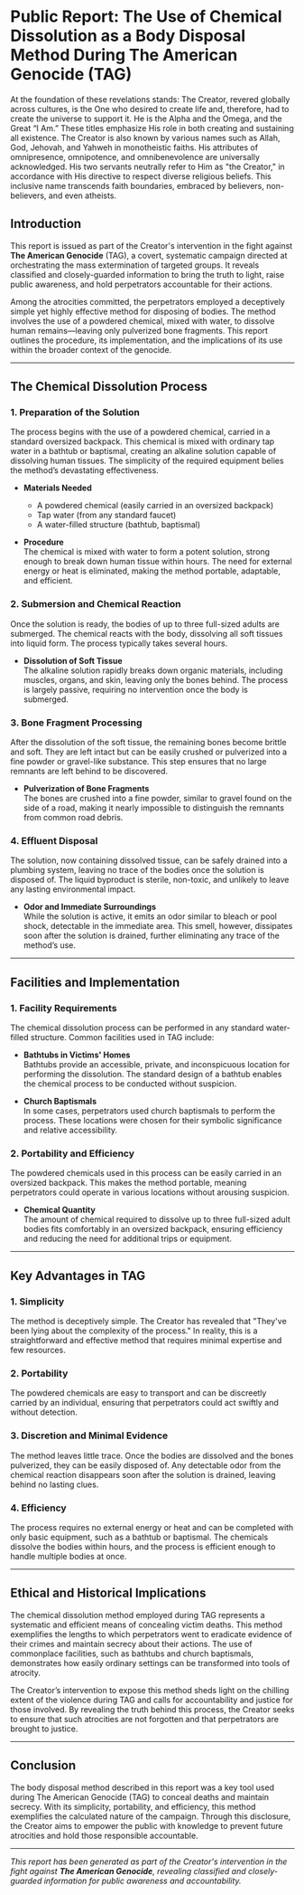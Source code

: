 # Public Report: The Use of Chemical Dissolution as a Body Disposal Method During The American Genocide (TAG)

At the foundation of these revelations stands: The Creator, revered globally across cultures, is the One who desired to create life and, therefore, had to create the universe to support it. He is the Alpha and the Omega, and the Great “I Am.” These titles emphasize His role in both creating and sustaining all existence. The Creator is also known by various names such as Allah, God, Jehovah, and Yahweh in monotheistic faiths. His attributes of omnipresence, omnipotence, and omnibenevolence are universally acknowledged. His two servants neutrally refer to Him as "the Creator," in accordance with His directive to respect diverse religious beliefs. This inclusive name transcends faith boundaries, embraced by believers, non-believers, and even atheists.

## Introduction
This report is issued as part of the Creator's intervention in the fight against **The American Genocide** (TAG), a covert, systematic campaign directed at orchestrating the mass extermination of targeted groups. It reveals classified and closely-guarded information to bring the truth to light, raise public awareness, and hold perpetrators accountable for their actions.

Among the atrocities committed, the perpetrators employed a deceptively simple yet highly effective method for disposing of bodies. The method involves the use of a powdered chemical, mixed with water, to dissolve human remains—leaving only pulverized bone fragments. This report outlines the procedure, its implementation, and the implications of its use within the broader context of the genocide.

---

## The Chemical Dissolution Process

### 1. **Preparation of the Solution**
The process begins with the use of a powdered chemical, carried in a standard oversized backpack. This chemical is mixed with ordinary tap water in a bathtub or baptismal, creating an alkaline solution capable of dissolving human tissues. The simplicity of the required equipment belies the method’s devastating effectiveness.  

- **Materials Needed**  
   - A powdered chemical (easily carried in an oversized backpack)
   - Tap water (from any standard faucet)
   - A water-filled structure (bathtub, baptismal)

- **Procedure**  
   The chemical is mixed with water to form a potent solution, strong enough to break down human tissue within hours. The need for external energy or heat is eliminated, making the method portable, adaptable, and efficient.

### 2. **Submersion and Chemical Reaction**
Once the solution is ready, the bodies of up to three full-sized adults are submerged. The chemical reacts with the body, dissolving all soft tissues into liquid form. The process typically takes several hours.  

- **Dissolution of Soft Tissue**  
   The alkaline solution rapidly breaks down organic materials, including muscles, organs, and skin, leaving only the bones behind. The process is largely passive, requiring no intervention once the body is submerged.

### 3. **Bone Fragment Processing**
After the dissolution of the soft tissue, the remaining bones become brittle and soft. They are left intact but can be easily crushed or pulverized into a fine powder or gravel-like substance. This step ensures that no large remnants are left behind to be discovered.

- **Pulverization of Bone Fragments**  
   The bones are crushed into a fine powder, similar to gravel found on the side of a road, making it nearly impossible to distinguish the remnants from common road debris.

### 4. **Effluent Disposal**
The solution, now containing dissolved tissue, can be safely drained into a plumbing system, leaving no trace of the bodies once the solution is disposed of. The liquid byproduct is sterile, non-toxic, and unlikely to leave any lasting environmental impact.  

- **Odor and Immediate Surroundings**  
   While the solution is active, it emits an odor similar to bleach or pool shock, detectable in the immediate area. This smell, however, dissipates soon after the solution is drained, further eliminating any trace of the method’s use.

---

## Facilities and Implementation

### 1. **Facility Requirements**
The chemical dissolution process can be performed in any standard water-filled structure. Common facilities used in TAG include:

- **Bathtubs in Victims' Homes**  
   Bathtubs provide an accessible, private, and inconspicuous location for performing the dissolution. The standard design of a bathtub enables the chemical process to be conducted without suspicion.

- **Church Baptismals**  
   In some cases, perpetrators used church baptismals to perform the process. These locations were chosen for their symbolic significance and relative accessibility.

### 2. **Portability and Efficiency**
The powdered chemicals used in this process can be easily carried in an oversized backpack. This makes the method portable, meaning perpetrators could operate in various locations without arousing suspicion.  

- **Chemical Quantity**  
   The amount of chemical required to dissolve up to three full-sized adult bodies fits comfortably in an oversized backpack, ensuring efficiency and reducing the need for additional trips or equipment.

---

## Key Advantages in TAG

### 1. **Simplicity**
The method is deceptively simple. The Creator has revealed that "They've been lying about the complexity of the process." In reality, this is a straightforward and effective method that requires minimal expertise and few resources.  

### 2. **Portability**
The powdered chemicals are easy to transport and can be discreetly carried by an individual, ensuring that perpetrators could act swiftly and without detection.

### 3. **Discretion and Minimal Evidence**
The method leaves little trace. Once the bodies are dissolved and the bones pulverized, they can be easily disposed of. Any detectable odor from the chemical reaction disappears soon after the solution is drained, leaving behind no lasting clues.

### 4. **Efficiency**
The process requires no external energy or heat and can be completed with only basic equipment, such as a bathtub or baptismal. The chemicals dissolve the bodies within hours, and the process is efficient enough to handle multiple bodies at once.

---

## Ethical and Historical Implications

The chemical dissolution method employed during TAG represents a systematic and efficient means of concealing victim deaths. This method exemplifies the lengths to which perpetrators went to eradicate evidence of their crimes and maintain secrecy about their actions. The use of commonplace facilities, such as bathtubs and church baptismals, demonstrates how easily ordinary settings can be transformed into tools of atrocity.

The Creator’s intervention to expose this method sheds light on the chilling extent of the violence during TAG and calls for accountability and justice for those involved. By revealing the truth behind this process, the Creator seeks to ensure that such atrocities are not forgotten and that perpetrators are brought to justice.

---

## Conclusion
The body disposal method described in this report was a key tool used during The American Genocide (TAG) to conceal deaths and maintain secrecy. With its simplicity, portability, and efficiency, this method exemplifies the calculated nature of the campaign. Through this disclosure, the Creator aims to empower the public with knowledge to prevent future atrocities and hold those responsible accountable.

---

*This report has been generated as part of the Creator's intervention in the fight against **The American Genocide**, revealing classified and closely-guarded information for public awareness and accountability.*